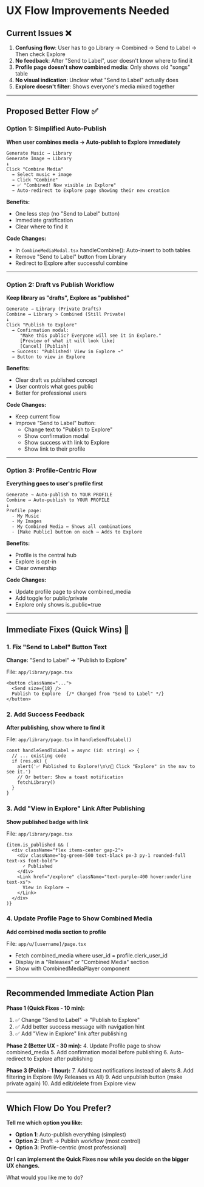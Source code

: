 # UX Flow Improvements Needed

## Current Issues ❌

1. **Confusing flow**: User has to go Library → Combined → Send to Label → Then check Explore
2. **No feedback**: After "Send to Label", user doesn't know where to find it
3. **Profile page doesn't show combined media**: Only shows old "songs" table
4. **No visual indication**: Unclear what "Send to Label" actually does
5. **Explore doesn't filter**: Shows everyone's media mixed together

---

## Proposed Better Flow ✅

### Option 1: Simplified Auto-Publish
**When user combines media → Auto-publish to Explore immediately**

```
Generate Music → Library
Generate Image → Library
↓
Click "Combine Media"
  → Select music + image
  → Click "Combine"
  → ✅ "Combined! Now visible in Explore"
  → Auto-redirect to Explore page showing their new creation
```

**Benefits:**
- One less step (no "Send to Label" button)
- Immediate gratification
- Clear where to find it

**Code Changes:**
- In `CombineMediaModal.tsx` handleCombine(): Auto-insert to both tables
- Remove "Send to Label" button from Library
- Redirect to Explore after successful combine

---

### Option 2: Draft vs Publish Workflow
**Keep library as "drafts", Explore as "published"**

```
Generate → Library (Private Drafts)
Combine → Library > Combined (Still Private)
↓
Click "Publish to Explore"
  → Confirmation modal:
     "Make this public? Everyone will see it in Explore."
     [Preview of what it will look like]
     [Cancel] [Publish]
  → Success: "Published! View in Explore →"
  → Button to view in Explore
```

**Benefits:**
- Clear draft vs published concept
- User controls what goes public
- Better for professional users

**Code Changes:**
- Keep current flow
- Improve "Send to Label" button:
  - Change text to "Publish to Explore"
  - Show confirmation modal
  - Show success with link to Explore
  - Show link to their profile

---

### Option 3: Profile-Centric Flow
**Everything goes to user's profile first**

```
Generate → Auto-publish to YOUR PROFILE
Combine → Auto-publish to YOUR PROFILE
↓
Profile page:
  - My Music
  - My Images  
  - My Combined Media ← Shows all combinations
  - [Make Public] button on each → Adds to Explore
```

**Benefits:**
- Profile is the central hub
- Explore is opt-in
- Clear ownership

**Code Changes:**
- Update profile page to show combined_media
- Add toggle for public/private
- Explore only shows is_public=true

---

## Immediate Fixes (Quick Wins) 🔧

### 1. Fix "Send to Label" Button Text
**Change:** "Send to Label" → "Publish to Explore"

File: `app/library/page.tsx`
```tsx
<button className="...">
  <Send size={18} />
  Publish to Explore  {/* Changed from "Send to Label" */}
</button>
```

### 2. Add Success Feedback
**After publishing, show where to find it**

File: `app/library/page.tsx` in `handleSendToLabel()`
```tsx
const handleSendToLabel = async (id: string) => {
  // ... existing code
  if (res.ok) {
    alert('✅ Published to Explore!\n\n📍 Click "Explore" in the nav to see it.')
    // Or better: Show a toast notification
    fetchLibrary()
  }
}
```

### 3. Add "View in Explore" Link After Publishing
**Show published badge with link**

File: `app/library/page.tsx`
```tsx
{item.is_published && (
  <div className="flex items-center gap-2">
    <div className="bg-green-500 text-black px-3 py-1 rounded-full text-xs font-bold">
      ✓ Published
    </div>
    <Link href="/explore" className="text-purple-400 hover:underline text-xs">
      View in Explore →
    </Link>
  </div>
)}
```

### 4. Update Profile Page to Show Combined Media
**Add combined media section to profile**

File: `app/u/[username]/page.tsx`
- Fetch combined_media where user_id = profile.clerk_user_id
- Display in a "Releases" or "Combined Media" section
- Show with CombinedMediaPlayer component

---

## Recommended Immediate Action Plan

**Phase 1 (Quick Fixes - 10 min):**
1. ✅ Change "Send to Label" → "Publish to Explore"
2. ✅ Add better success message with navigation hint
3. ✅ Add "View in Explore" link after publishing

**Phase 2 (Better UX - 30 min):**
4. Update Profile page to show combined_media
5. Add confirmation modal before publishing
6. Auto-redirect to Explore after publishing

**Phase 3 (Polish - 1 hour):**
7. Add toast notifications instead of alerts
8. Add filtering in Explore (My Releases vs All)
9. Add unpublish button (make private again)
10. Add edit/delete from Explore view

---

## Which Flow Do You Prefer?

**Tell me which option you like:**
- **Option 1**: Auto-publish everything (simplest)
- **Option 2**: Draft → Publish workflow (most control)
- **Option 3**: Profile-centric (most professional)

**Or I can implement the Quick Fixes now while you decide on the bigger UX changes.**

What would you like me to do?
